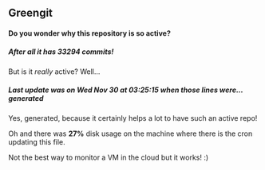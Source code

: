 ## Greengit

#### Do you wonder why this repository is so active?

##### After all it has 33294 commits!

But is it *really* active? Well...

##### Last update was on Wed Nov 30 at 03:25:15 when those lines were... generated

Yes, generated, because it certainly helps a lot to have such an active repo!

Oh and there was **27%** disk usage on the machine
where there is the cron updating this file.

Not the best way to monitor a VM in the cloud but it works! :)
